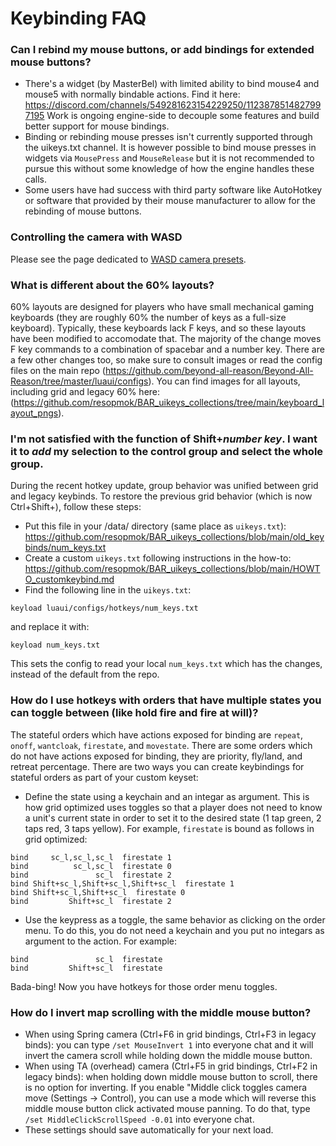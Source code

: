 # Keybinding FAQ
### Can I rebind my mouse buttons, or add bindings for extended mouse buttons?

- There's a widget (by MasterBel) with limited ability to bind mouse4 and mouse5 with normally bindable actions. Find it here: https://discord.com/channels/549281623154229250/1123878514827997195 Work is ongoing engine-side to decouple some features and build better support for mouse bindings.
- Binding or rebinding mouse presses isn't currently supported through the uikeys.txt channel. It is however possible to bind mouse presses in widgets via `MousePress` and `MouseRelease` but it is not recommended to pursue this without some knowledge of how the engine handles these calls.
- Some users have had success with third party software like AutoHotkey or software that provided by their mouse manufacturer to allow for the rebinding of mouse buttons.

### Controlling the camera with WASD

Please see the page dedicated to [WASD camera presets](./custom_presets/wasd_camera_presets/).

### What is different about the 60% layouts?

60% layouts are designed for players who have small mechanical gaming keyboards (they are roughly 60% the number of keys as a full-size keyboard). Typically, these keyboards lack F keys, and so these layouts have been modified to accomodate that. The majority of the change moves F key commands to a combination of spacebar and a number key. There are a few other changes too, so make sure to consult images or read the config files on the main repo (https://github.com/beyond-all-reason/Beyond-All-Reason/tree/master/luaui/configs). You can find images for all layouts, including grid and legacy 60% here: (https://github.com/resopmok/BAR_uikeys_collections/tree/main/keyboard_layout_pngs).

### I'm not satisfied with the function of Shift+_number key_. I want it to _add_ my selection to the control group and select the whole group.

During the recent hotkey update, group behavior was unified between grid and legacy keybinds. To restore the previous grid behavior (which is now Ctrl+Shift+), follow these steps:
- Put this file in your /data/ directory (same place as `uikeys.txt`): https://github.com/resopmok/BAR_uikeys_collections/blob/main/old_keybinds/num_keys.txt
- Create a custom `uikeys.txt` following instructions in the how-to: https://github.com/resopmok/BAR_uikeys_collections/blob/main/HOWTO_customkeybind.md
- Find the following line in the `uikeys.txt`:
```
keyload luaui/configs/hotkeys/num_keys.txt
```
  and replace it with:
```
keyload num_keys.txt
```
This sets the config to read your local `num_keys.txt` which has the changes, instead of the default from the repo.

### How do I use hotkeys with orders that have multiple states you can toggle between (like hold fire and fire at will)?

The stateful orders which have actions exposed for binding are `repeat`, `onoff`, `wantcloak`, `firestate`, and `movestate`. There are some orders which do not have actions exposed for binding, they are priority, fly/land, and retreat percentage. There are two ways you can create keybindings for stateful orders as part of your custom keyset:
- Define the state using a keychain and an integar as argument. This is how grid optimized uses toggles so that a player does not need to know a unit's current state in order to set it to the desired state (1 tap green, 2 taps red, 3 taps yellow). For example, `firestate` is bound as follows in grid optimized:
```
bind     sc_l,sc_l,sc_l  firestate 1
bind          sc_l,sc_l  firestate 0
bind               sc_l  firestate 2
bind Shift+sc_l,Shift+sc_l,Shift+sc_l  firestate 1
bind Shift+sc_l,Shift+sc_l  firestate 0
bind         Shift+sc_l  firestate 2
```
- Use the keypress as a toggle, the same behavior as clicking on the order menu. To do this, you do not need a keychain and you put no integars as argument to the action. For example:
```
bind               sc_l  firestate
bind         Shift+sc_l  firestate
```
Bada-bing! Now you have hotkeys for those order menu toggles.

### How do I invert map scrolling with the middle mouse button?

- When using Spring camera (Ctrl+F6 in grid bindings, Ctrl+F3 in legacy binds): you can type `/set MouseInvert 1` into everyone chat and it will invert the camera scroll while holding down the middle mouse button.
- When using TA (overhead) camera (Ctrl+F5 in grid bindings, Ctrl+F2 in legacy binds): when holding down middle mouse button to scroll, there is no option for inverting. If you enable "Middle click toggles camera move (Settings -> Control), you can use a mode which will reverse this middle mouse button click activated mouse panning. To do that, type `/set MiddleClickScrollSpeed -0.01` into everyone chat.
- These settings should save automatically for your next load.

